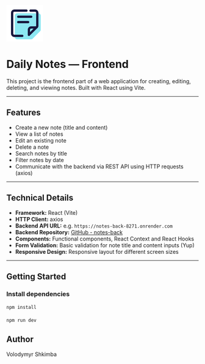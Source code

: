 ![](https://github.com/volodymyrshkimba/notes-front/blob/main/public/favicon.png?raw=true)

# Daily Notes — Frontend

This project is the frontend part of a web application for creating, editing, deleting, and viewing notes. Built with React using Vite.

---

## Features

- Create a new note (title and content)
- View a list of notes
- Edit an existing note
- Delete a note
- Search notes by title
- Filter notes by date
- Communicate with the backend via REST API using HTTP requests (axios)

---

## Technical Details

- **Framework:** React (Vite)
- **HTTP Client:** axios
- **Backend API URL:** e.g. `https://notes-back-8271.onrender.com`
- **Backend Repository:** [GitHub - notes-back](https://github.com/volodymyrshkimba/notes-back)
- **Components:** Functional components, React Context and React Hooks
- **Form Validation:** Basic validation for note title and content inputs (Yup)
- **Responsive Design:** Responsive layout for different screen sizes

---

## Getting Started

### Install dependencies

```bash
npm install

npm run dev
```
## Author
Volodymyr Shkimba

